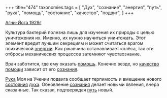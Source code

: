 +++
title="474"
taxonomies.tags = [
 "Дух",
 "сознание",
 "энергия",
 "путь",
 "рука",
 "помощь",
 "состояние",
 "качество",
 "подвиг",
]
+++

[Агни-Йога 1929г](/agni/1929)

Культура бактерий полезна лишь для изучения их природы с целью уничтожения их. Именно, их нужно научиться уничтожать. Этот элемент вредит лучшим секрециям и может считаться врагом психической [энергии](/tags/энергия). Как ржавчина останавливает колёса, так эти отбросы механических процессов затемняют чувствознание.   

Врач заботится, где ему оказать [помощь](/tags/помощь). Конечно везде, но [качество](/tags/качество) [помощи](/tags/помощь) зависит от его [сознания](/tags/сознание).   

[Рука](/tags/рука) Моя на Учении подвига сообщает терпимость и вмещение нового [состояния](/tags/состояние) [духа](/tags/Дух). Обновление [сознания](/tags/сознание) делает новыми явления, вчера сказанные. Так сказал, подтверждая [путь](/tags/путь) новый.